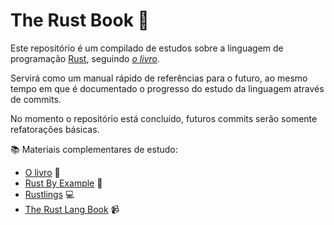 # The Rust Book :crab:

Este repositório é um compilado de estudos sobre a linguagem de programação [Rust](https://www.rust-lang.org/), seguindo _[o livro](https://www.rust-lang.org/learn)_.

Servirá como um manual rápido de referências para o futuro, ao mesmo
tempo em que é documentado o progresso do estudo da linguagem através de commits.

No momento o repositório está concluído, futuros commits serão somente refatorações básicas.

:books: Materiais complementares de estudo:
- [O livro](https://doc.rust-lang.org/book/) :orange_book:
- [Rust By Example](https://doc.rust-lang.org/rust-by-example/index.html) :orange_book:
- [Rustlings](https://github.com/rust-lang/rustlings/) :computer:
- [The Rust Lang Book](https://www.youtube.com/watch?v=OX9HJsJUDxA&list=PLai5B987bZ9CoVR-QEIN9foz4QCJ0H2Y8) :video_camera:

